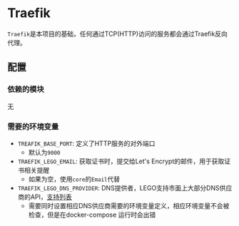 Traefik
=====

`Traefik`是本项目的基础，任何通过TCP(HTTP)访问的服务都会通过Traefik反向代理。

配置
----------------

### 依赖的模块
无
### 需要的环境变量

- `TREAFIK_BASE_PORT`: 定义了HTTP服务的对外端口
  - 默认为`9000`
- `TRAEFIK_LEGO_EMAIL`: 获取证书时，提交给Let's Encrypt的邮件，用于获取证书相关提醒
  - 如果为空，使用`core`的`Email`代替
- `TRAEFIK_LEGO_DNS_PROVIDER`: DNS提供者，LEGO支持市面上大部分DNS供应商的API，[支持列表](https://go-acme.github.io/lego/dns/)
  - 需要同时设置相应DNS供应商需要的环境变量定义，相应环境变量不会被检查，但是在docker-compose 运行时会出错
